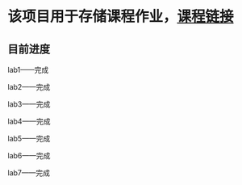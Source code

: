 # 该项目用于存储课程作业，[课程链接](https://github.com/walkman617/IMD/blob/master/Assignments.md)

## 目前进度

lab1——完成

lab2——完成

lab3——完成

lab4——完成

lab5——完成

lab6——完成

lab7——完成